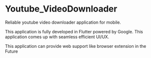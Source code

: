 # Youtube_VideoDownloader

Reliable youtube video downloader application for mobile. 

This application is fully developed in Flutter powered by Google. This application comes up with seamless efficient UI/UX. 

This application can provide web support like browser extension in the Future
